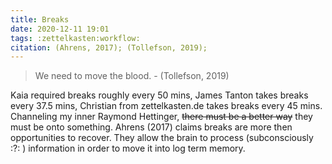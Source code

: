 ```yaml
---
title: Breaks
date: 2020-12-11 19:01
tags: :zettelkasten:workflow:
citation: (Ahrens, 2017); (Tollefson, 2019); 
---
```

> We need to move the blood. - (Tollefson, 2019)

Kaia required breaks roughly every 50 mins, James Tanton takes breaks every 37.5 mins, Christian from zettelkasten.de takes breaks every 45 mins. Channeling my inner Raymond Hettinger, <s>there must be a better way</s> they must be onto something. Ahrens (2017) claims breaks are more then opportunities to recover. They allow the brain to process (subconsciously :?: ) information in order to move it into log term memory.
